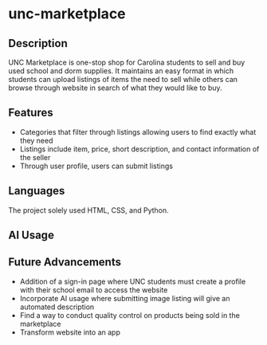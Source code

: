 # unc-marketplace

## Description
UNC Marketplace is one-stop shop for Carolina students to sell and buy used school and dorm supplies. It maintains an easy format in which students can upload listings of items the need to sell while others can browse through website in search of what they would like to buy. 

## Features
- Categories that filter through listings allowing users to find exactly what they need
- Listings include item, price, short description, and contact information of the seller
- Through user profile, users can submit listings

## Languages
The project solely used HTML, CSS, and Python. 

## AI Usage


## Future Advancements
- Addition of a sign-in page where UNC students must create a profile with their school email to access the website
- Incorporate AI usage where submitting image listing will give an automated description
- Find a way to conduct quality control on products being sold in the marketplace
- Transform website into an app
